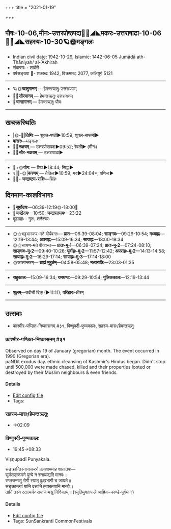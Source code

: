 +++
title = "2021-01-19"

+++
## पौषः-10-06,मीनः-उत्तरप्रोष्ठपदा🌛🌌◢◣मकरः-उत्तराषाढा-10-06🌌🌞◢◣सहस्यः-10-30🪐🌞मङ्गलः
- Indian civil date: 1942-10-29, Islamic: 1442-06-05 Jumādā ath-Thāniyah/ al-ʾĀkhirah
- संवत्सरः - शार्वरी
- वर्षसङ्ख्या 🌛- शकाब्दः 1942, विक्रमाब्दः 2077, कलियुगे 5121
___________________
- 🪐🌞**ऋतुमानम्** — हेमन्तऋतुः उत्तरायणम्
- 🌌🌞**सौरमानम्** — हेमन्तऋतुः उत्तरायणम्
- 🌛**चान्द्रमानम्** — हेमन्तऋतुः पौषः
___________________


## खचक्रस्थितिः
- |🌞-🌛|**तिथिः** — शुक्ल-षष्ठी►10:59; शुक्ल-सप्तमी►  
- **वासरः**—मङ्गलः  
- 🌌🌛**नक्षत्रम्** — उत्तरप्रोष्ठपदा►09:52; रेवती► (मीनः)  
- 🌌🌞**सौर-नक्षत्रम्** — उत्तराषाढा►  
___________________
- 🌛+🌞**योगः** — शिवः►18:44; सिद्धः►  
- २|🌛-🌞|**करणम्** — तैतिलः►10:59; गरः►24:04*; वणिजः►  
- 🌌🌛- **चन्द्राष्टम-राशिः**—सिंहः  


## दिनमान-कालविभागाः
- 🌅**सूर्योदयः**—06:39-12:19🌞️-18:00🌇  
- 🌛**चन्द्रोदयः**—10:50; **चन्द्रास्तमयः**—23:22  
- मूढग्रहाः - गुरुः, शनैश्चरः
___________________
- 🌞⚝भट्टभास्कर-मते वीर्यवन्तः— **प्रातः**—06:39-08:04; **साङ्गवः**—09:29-10:54; **मध्याह्नः**—12:19-13:44; **अपराह्णः**—15:09-16:34; **सायाह्नः**—18:00-19:34  
- 🌞⚝सायण-मते वीर्यवन्तः— **प्रातः-मु॰1**—06:39-07:24; **प्रातः-मु॰2**—07:24-08:10; **साङ्गवः-मु॰2**—09:40-10:26; **पूर्वाह्णः-मु॰2**—11:57-12:42; **अपराह्णः-मु॰2**—14:13-14:58; **सायाह्नः-मु॰2**—16:29-17:14; **सायाह्नः-मु॰3**—17:14-18:00  
- 🌞कालान्तरम्— **ब्राह्मं मुहूर्तम्**—04:58-05:48; **मध्यरात्रिः**—23:03-01:35  
___________________
- **राहुकालः**—15:09-16:34; **यमघण्टः**—09:29-10:54; **गुलिककालः**—12:19-13:44  
___________________
- **शूलम्**—उदीची दिक् (►11:11); **परिहारः**–क्षीरम्  
___________________

## उत्सवाः
- काश्मीर-पण्डित-निष्कासनम् #३१, विष्णुपदी-पुण्यकालः, सहस्य-मासः/हेमन्तऋतुः
### काश्मीर-पण्डित-निष्कासनम् #३१

Observed on day 19 of January (gregorian) month. The event occurred in 1990 (Gregorian era).  
paNDit exodus day. ethnic cleansing of Kashmir's Hindus began. Didn't stop until  500,000 were made chased, killed and their properties looted or destroyed by their Muslim neighbours & even friends.

#### Details
- [Edit config file](https://github.com/jyotisham/adyatithi/tree/master/mahApuruSha/xatra-later/gregorian/day/01/19/kAshmIra-paNDita-niShkAsanam.toml)
- Tags: 


### सहस्य-मासः/हेमन्तऋतुः
- →02:09
### विष्णुपदी-पुण्यकालः
- 19:45→08:33

Viṣṇupadī Punyakala.

सङ्क्रान्तिस्नानाकरणे प्रत्यवायमाह शातातपः—  
सूर्यसङ्क्रमणे पुण्ये न स्नायाद्यदि मानवः।  
सप्तजन्मसु रोगी स्यात् दुःखभागी च जायते॥  
सङ्क्रान्त्यां यानि दत्तानि हव्यकव्यानि मानवैः।  
तानि तस्य ददात्यर्कः सप्तजन्मसु निश्चितम्॥ (स्मृतिमुक्ताफले आह्निक-काण्डे-पूर्वभागः)



#### Details
- [Edit config file](https://github.com/jyotisham/adyatithi/tree/master/time_focus/sankrAnti/description_only/viSNupadI-puNyakAlaH.toml)
- Tags: SunSankranti CommonFestivals


